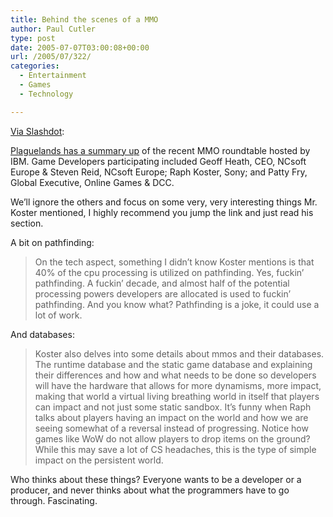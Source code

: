 ```yaml
---
title: Behind the scenes of a MMO
author: Paul Cutler
type: post
date: 2005-07-07T03:00:08+00:00
url: /2005/07/322/
categories:
  - Entertainment
  - Games
  - Technology

---
```

[Via Slashdot][1]:

[Plaguelands has a summary up][2] of the recent MMO roundtable hosted by IBM. Game Developers participating included Geoff Heath, CEO, NCsoft Europe & Steven Reid, NCsoft Europe; Raph Koster, Sony; and Patty Fry, Global Executive, Online Games & DCC.

We&#8217;ll ignore the others and focus on some very, very interesting things Mr. Koster mentioned, I highly recommend you jump the link and just read his section.

A bit on pathfinding:

> On the tech aspect, something I didn’t know Koster mentions is that 40% of the cpu processing is utilized on pathfinding. Yes, fuckin’ pathfinding. A fuckin’ decade, and almost half of the potential processing powers developers are allocated is used to fuckin’ pathfinding. And you know what? Pathfinding is a joke, it could use a lot of work.

And databases:

> Koster also delves into some details about mmos and their databases. The runtime database and the static game database and explaining their differences and how and what needs to be done so developers will have the hardware that allows for more dynamisms, more impact, making that world a virtual living breathing world in itself that players can impact and not just some static sandbox. It’s funny when Raph talks about players having an impact on the world and how we are seeing somewhat of a reversal instead of progressing. Notice how games like WoW do not allow players to drop items on the ground? While this may save a lot of CS headaches, this is the type of simple impact on the persistent world.

Who thinks about these things? Everyone wants to be a developer or a producer, and never thinks about what the programmers have to go through. Fascinating.

 [1]: http://games.slashdot.org/article.pl?sid=05/07/06/1652245&tid=209&tid=136
 [2]: http://plaguelands.com/?p=118
